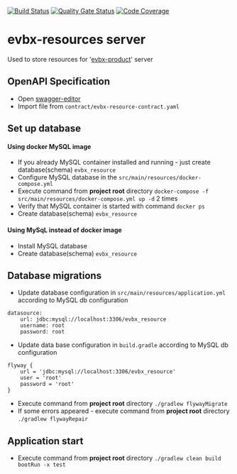 [![Build Status](https://travis-ci.org/klindziukp/evbx-resources.svg?branch=master)](https://travis-ci.org/klindziukp/evbx-resources)
[![Quality Gate Status](https://sonarcloud.io/api/project_badges/measure?project=klindziukp_evbx-resources&metric=alert_status)](https://sonarcloud.io/dashboard?id=klindziukp_evbx-resources)
[![Code Coverage](https://sonarcloud.io/api/project_badges/measure?project=klindziukp_evbx-resources&metric=coverage)](https://sonarcloud.io/component_measures?id=klindziukp_evbx-resources&metric=coverage)

# evbx-resources server
Used to store resources for '[evbx-product](https://github.com/klindziukp/evbx-product)' server 

## OpenAPI Specification
* Open [swagger-editor](http://editor.swagger.io/)
* Import file from `contract/evbx-resource-contract.yaml`
## Set up database
#### Using docker MySQL image
* If you already MySQL container installed and running - just create database(schema) `evbx_resource`
* Configure MySQL database in the `src/main/resources/docker-compose.yml`
* Execute command from __project root__ directory `docker-compose -f src/main/resources/docker-compose.yml up -d` 2 times
* Verify that MySQL container is started with command `docker ps`
* Create database(schema) `evbx_resource`
#### Using MySqL instead of docker image
* Install MySQL database
* Create database(schema) `evbx_resource`

## Database migrations
* Update database configuration in `src/main/resources/application.yml` according to MySQL db configuration
```
datasource:
    url: jdbc:mysql://localhost:3306/evbx_resource
    username: root
    password: root
```
* Update data base configuration in `build.gradle` according to MySQL db configuration
```
flyway {
	url = 'jdbc:mysql://localhost:3306/evbx_resource'
	user = 'root'
	password = 'root'
}
```
* Execute command from __project root__ directory `./gradlew flywayMigrate`
* If some errors appeared - execute command from __project root__ directory `./gradlew flywayRepair`
## Application start
* Execute command from __project root__ directory `./gradlew clean build bootRun -x test` 

